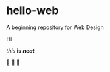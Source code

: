 # hello-web
A beginning repository for Web Design

Hi

*this* **is** __*neat*__

:100: :100: :100:

